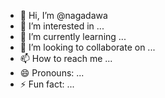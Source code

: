 - 👋 Hi, I’m @nagadawa
- 👀 I’m interested in ...
- 🌱 I’m currently learning ...
- 💞️ I’m looking to collaborate on ...
- 📫 How to reach me ...
- 😄 Pronouns: ...
- ⚡ Fun fact: ...

<!---
nagadawa/nagadawa is a ✨ special ✨ repository because its `README.md` (this file) appears on your GitHub profile.
You can click the Preview link to take a look at your changes.
--->
